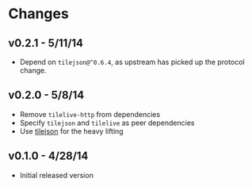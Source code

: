 # Changes

## v0.2.1 - 5/11/14

* Depend on `tilejson@^0.6.4`, as upstream has picked up the protocol change.

## v0.2.0 - 5/8/14

* Remove `tilelive-http` from dependencies
* Specify `tilejson` and `tilelive` as peer dependencies
* Use [tilejson](https://github.com/mapbox/node-tilejson) for the heavy lifting

## v0.1.0 - 4/28/14

* Initial released version
